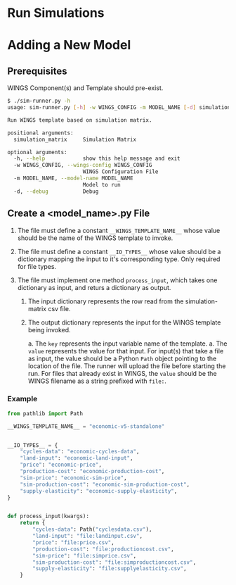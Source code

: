 # Run Simulations


# Adding a New Model

## Prerequisites

WINGS Component(s) and Template should pre-exist.

```bash
$ ./sim-runner.py -h
usage: sim-runner.py [-h] -w WINGS_CONFIG -m MODEL_NAME [-d] simulation_matrix

Run WINGS template based on simulation matrix.

positional arguments:
  simulation_matrix     Simulation Matrix

optional arguments:
  -h, --help            show this help message and exit
  -w WINGS_CONFIG, --wings-config WINGS_CONFIG
                        WINGS Configuration File
  -m MODEL_NAME, --model-name MODEL_NAME
                        Model to run
  -d, --debug           Debug
```

## Create a <model_name>.py File

1. The file must define a constant `__WINGS_TEMPLATE_NAME__` whose value should be the name of the WINGS template to invoke.

1. The file must define a constant `__IO_TYPES__` whose value should be a dictionary mapping the input to it's corresponding type. Only required for file types.

1. The file must implement one method `process_input`, which takes one dictionary as input, and returs a dictionary as output.

    1. The input dictionary represents the row read from the simulation-matrix csv file.
    1. The output dictionary represents the input for the WINGS template being invoked.

        a. The `key` represents the input variable name of the template.
        a. The `value` represents the value for that input. For input(s) that take a file as input, the value should be a Python `Path` object pointing to the location of the file. The runner will upload the file before starting the run. For files that already exist in WINGS, the `value` should be the WINGS filename as a string prefixed with `file:`.


### Example
```python
from pathlib import Path

__WINGS_TEMPLATE_NAME__ = "economic-v5-standalone"


__IO_TYPES__ = {
    "cycles-data": "economic-cycles-data",
    "land-input": "economic-land-input",
    "price": "economic-price",
    "production-cost": "economic-production-cost",
    "sim-price": "economic-sim-price",
    "sim-production-cost": "economic-sim-production-cost",
    "supply-elasticity": "economic-supply-elasticity",
}


def process_input(kwargs):
    return {
        "cycles-data": Path("cyclesdata.csv"),
        "land-input": "file:landinput.csv",
        "price": "file:price.csv",
        "production-cost": "file:productioncost.csv",
        "sim-price": "file:simprice.csv",
        "sim-production-cost": "file:simproductioncost.csv",
        "supply-elasticity": "file:supplyelasticity.csv",
    }
```
